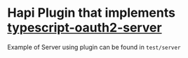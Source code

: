 # Hapi Plugin that implements [typescript-oauth2-server](https://github.com/jasonraimondi/typescript-oauth2-server)

Example of Server using plugin can be found in `test/server`